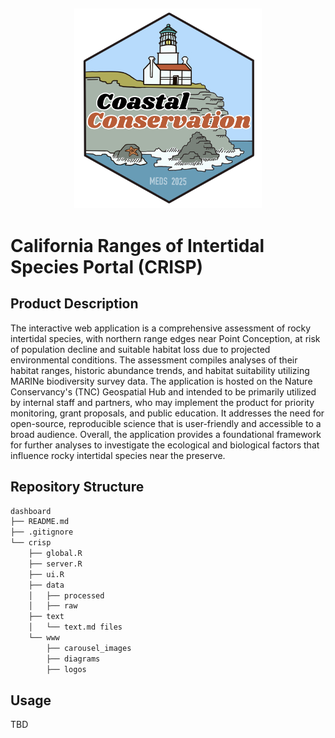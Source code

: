 <h2 align="center"> 
  
<img src="https://github.com/coastalconservation/.github/blob/main/photos/cc-hexlogo-lowquality.png?raw=true" alt="Coastal Conservation Capstone group logo: hex sticker with rocky coastline and lighthouse illustration" width="300">

<h1 align="center">

# California Ranges of Intertidal Species Portal (CRISP)

## Product Description
The interactive web application is a comprehensive assessment of rocky intertidal species, with northern range edges near Point Conception, at risk of population decline and suitable habitat loss due to projected environmental conditions. The assessment compiles analyses of their habitat ranges, historic abundance trends, and habitat suitability utilizing MARINe biodiversity survey data. The application is hosted on the Nature Conservancy's (TNC) Geospatial Hub and intended to be primarily utilized by internal staff and partners, who may implement the product for priority monitoring, grant proposals, and public education. It addresses the need for open-source, reproducible science that is user-friendly and accessible to a broad audience. Overall, the application provides a foundational framework for further analyses to investigate the ecological and biological factors that influence rocky intertidal species near the preserve.

## Repository Structure
```bash
dashboard
├── README.md
├── .gitignore
└── crisp
    ├── global.R
    ├── server.R
    ├── ui.R
    ├── data
    │   ├── processed
    │   ├── raw
    ├── text
    │   └── text.md files
    └── www
        ├── carousel_images
        ├── diagrams
        ├── logos

```


## Usage

TBD

